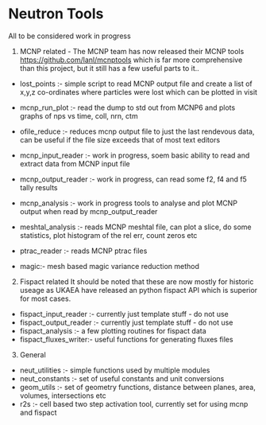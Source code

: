 # Neutron Tools

All to be considered work in progress

1. MCNP related - The MCNP team has now released their MCNP tools  https://github.com/lanl/mcnptools which is far more comprehensive than this project, but it still has a few useful parts to it..
 - lost_points :-	simple script to read MCNP output file and create a list of x,y,z co-ordinates where particles were lost 
		which can be plotted in visit

 - mcnp_run_plot :- read the dump to std out from MCNP6 and plots graphs of nps vs time, coll, nrn, ctm
 - ofile_reduce :-  reduces mcnp output file to just the last rendevous data, can be useful if the file size exceeds that of most text editors

 - mcnp_input_reader :- work in progress, soem basic ability to read and extract data from MCNP input file
 - mcnp_output_reader :- work in progress, can read some f2, f4 and f5 tally results
 - mcnp_analysis :- work in progress tools to analyse and plot MCNP output when read by mcnp_output_reader
 - meshtal_analysis :- reads MCNP meshtal file, can plot a slice, do some statistics, plot histogram of the rel err, count zeros etc
 - ptrac_reader :- reads MCNP ptrac files
 - magic:- mesh based magic variance reduction method

2. Fispact related
It should be noted that these are now mostly for historic useage as UKAEA have released an python fispact API which is superior for most cases.
 - fispact_input_reader :- currently just template stuff - do not use
 - fispact_output_reader :- currently just template stuff - do not use
 - fispact_analysis :-  a few plotting routines for fispact data
 - fispact_fluxes_writer:- useful functions for generating fluxes files

3. General
 - neut_utilities :- simple functions used by multiple modules
 - neut_constants :- set of useful constants and unit conversions
 - geom_utils :- set of geometry functions, distance between planes, area, volumes, intersections etc
 - r2s :- cell based two step activation tool, currently set for using mcnp and fispact

